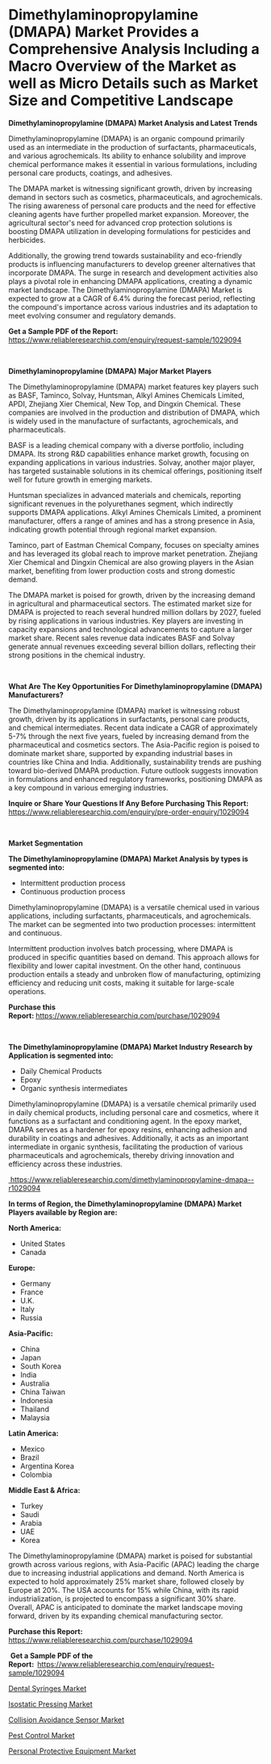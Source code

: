 <p><h1>Dimethylaminopropylamine (DMAPA) Market Provides a Comprehensive Analysis Including a Macro Overview of the Market as well as Micro Details such as Market Size and Competitive Landscape</h1></p><p><strong>Dimethylaminopropylamine (DMAPA) Market Analysis and Latest Trends</strong></p>
<p><p>Dimethylaminopropylamine (DMAPA) is an organic compound primarily used as an intermediate in the production of surfactants, pharmaceuticals, and various agrochemicals. Its ability to enhance solubility and improve chemical performance makes it essential in various formulations, including personal care products, coatings, and adhesives. </p><p>The DMAPA market is witnessing significant growth, driven by increasing demand in sectors such as cosmetics, pharmaceuticals, and agrochemicals. The rising awareness of personal care products and the need for effective cleaning agents have further propelled market expansion. Moreover, the agricultural sector's need for advanced crop protection solutions is boosting DMAPA utilization in developing formulations for pesticides and herbicides.</p><p>Additionally, the growing trend towards sustainability and eco-friendly products is influencing manufacturers to develop greener alternatives that incorporate DMAPA. The surge in research and development activities also plays a pivotal role in enhancing DMAPA applications, creating a dynamic market landscape. The Dimethylaminopropylamine (DMAPA) Market is expected to grow at a CAGR of 6.4% during the forecast period, reflecting the compound's importance across various industries and its adaptation to meet evolving consumer and regulatory demands.</p></p>
<p><strong>Get a Sample PDF of the Report:&nbsp;</strong> <a href="https://www.reliableresearchiq.com/enquiry/request-sample/1029094">https://www.reliableresearchiq.com/enquiry/request-sample/1029094</a></p>
<p>&nbsp;</p>
<p><strong>Dimethylaminopropylamine (DMAPA) Major Market Players</strong></p>
<p><p>The Dimethylaminopropylamine (DMAPA) market features key players such as BASF, Taminco, Solvay, Huntsman, Alkyl Amines Chemicals Limited, APDI, Zhejiang Xier Chemical, New Top, and Dingxin Chemical. These companies are involved in the production and distribution of DMAPA, which is widely used in the manufacture of surfactants, agrochemicals, and pharmaceuticals.</p><p>BASF is a leading chemical company with a diverse portfolio, including DMAPA. Its strong R&D capabilities enhance market growth, focusing on expanding applications in various industries. Solvay, another major player, has targeted sustainable solutions in its chemical offerings, positioning itself well for future growth in emerging markets.</p><p>Huntsman specializes in advanced materials and chemicals, reporting significant revenues in the polyurethanes segment, which indirectly supports DMAPA applications. Alkyl Amines Chemicals Limited, a prominent manufacturer, offers a range of amines and has a strong presence in Asia, indicating growth potential through regional market expansion.</p><p>Taminco, part of Eastman Chemical Company, focuses on specialty amines and has leveraged its global reach to improve market penetration. Zhejiang Xier Chemical and Dingxin Chemical are also growing players in the Asian market, benefiting from lower production costs and strong domestic demand.</p><p>The DMAPA market is poised for growth, driven by the increasing demand in agricultural and pharmaceutical sectors. The estimated market size for DMAPA is projected to reach several hundred million dollars by 2027, fueled by rising applications in various industries. Key players are investing in capacity expansions and technological advancements to capture a larger market share. Recent sales revenue data indicates BASF and Solvay generate annual revenues exceeding several billion dollars, reflecting their strong positions in the chemical industry.</p></p>
<p>&nbsp;</p>
<p><strong>What Are The Key Opportunities For Dimethylaminopropylamine (DMAPA) Manufacturers?</strong></p>
<p><p>The Dimethylaminopropylamine (DMAPA) market is witnessing robust growth, driven by its applications in surfactants, personal care products, and chemical intermediates. Recent data indicate a CAGR of approximately 5-7% through the next five years, fueled by increasing demand from the pharmaceutical and cosmetics sectors. The Asia-Pacific region is poised to dominate market share, supported by expanding industrial bases in countries like China and India. Additionally, sustainability trends are pushing toward bio-derived DMAPA production. Future outlook suggests innovation in formulations and enhanced regulatory frameworks, positioning DMAPA as a key compound in various emerging industries.</p></p>
<p><strong>Inquire or Share Your Questions If Any Before Purchasing This Report:</strong> <a href="https://www.reliableresearchiq.com/enquiry/pre-order-enquiry/1029094">https://www.reliableresearchiq.com/enquiry/pre-order-enquiry/1029094</a></p>
<p>&nbsp;</p>
<p><strong>Market Segmentation</strong></p>
<p><strong>The Dimethylaminopropylamine (DMAPA) Market Analysis by types is segmented into:</strong></p>
<p><ul><li>Intermittent production process</li><li>Continuous production process</li></ul></p>
<p><p>Dimethylaminopropylamine (DMAPA) is a versatile chemical used in various applications, including surfactants, pharmaceuticals, and agrochemicals. The market can be segmented into two production processes: intermittent and continuous. </p><p>Intermittent production involves batch processing, where DMAPA is produced in specific quantities based on demand. This approach allows for flexibility and lower capital investment. On the other hand, continuous production entails a steady and unbroken flow of manufacturing, optimizing efficiency and reducing unit costs, making it suitable for large-scale operations.</p></p>
<p><strong>Purchase this Report:&nbsp;</strong><a href="https://www.reliableresearchiq.com/purchase/1029094">https://www.reliableresearchiq.com/purchase/1029094</a></p>
<p>&nbsp;</p>
<p><strong>The Dimethylaminopropylamine (DMAPA) Market Industry Research by Application is segmented into:</strong></p>
<p><ul><li>Daily Chemical Products</li><li>Epoxy</li><li>Organic synthesis intermediates</li></ul></p>
<p><p>Dimethylaminopropylamine (DMAPA) is a versatile chemical primarily used in daily chemical products, including personal care and cosmetics, where it functions as a surfactant and conditioning agent. In the epoxy market, DMAPA serves as a hardener for epoxy resins, enhancing adhesion and durability in coatings and adhesives. Additionally, it acts as an important intermediate in organic synthesis, facilitating the production of various pharmaceuticals and agrochemicals, thereby driving innovation and efficiency across these industries.</p></p>
<p><a href="https://www.reliableresearchiq.com/dimethylaminopropylamine-dmapa--r1029094">&nbsp;https://www.reliableresearchiq.com/dimethylaminopropylamine-dmapa--r1029094</a></p>
<p><strong>In terms of Region, the Dimethylaminopropylamine (DMAPA) Market Players available by Region are:</strong></p>
<p>
    <p> <strong> North America: </strong>
        <ul>
            <li>United States</li>
            <li>Canada</li>
        </ul>
        </p> 
    <p> <strong> Europe: </strong>
        <ul>
            <li>Germany</li>
            <li>France</li>
            <li>U.K.</li>
            <li>Italy</li>
            <li>Russia</li>
        </ul>
        </p> 
    <p> <strong> Asia-Pacific: </strong>
        <ul>
            <li>China</li>
            <li>Japan</li>
            <li>South Korea</li>
            <li>India</li>
            <li>Australia</li>
            <li>China Taiwan</li>
            <li>Indonesia</li>
            <li>Thailand</li>
            <li>Malaysia</li>
        </ul>
        </p> 
    <p> <strong> Latin America: </strong>
        <ul>
            <li>Mexico</li>
            <li>Brazil</li>
            <li>Argentina Korea</li>
            <li>Colombia</li>
        </ul>
        </p> 
    <p> <strong> Middle East & Africa: </strong>
        <ul>
            <li>Turkey</li>
            <li>Saudi</li>
            <li>Arabia</li>
            <li>UAE</li>
            <li>Korea</li>
        </ul>
    </p>
    </p>
<p><p>The Dimethylaminopropylamine (DMAPA) market is poised for substantial growth across various regions, with Asia-Pacific (APAC) leading the charge due to increasing industrial applications and demand. North America is expected to hold approximately 25% market share, followed closely by Europe at 20%. The USA accounts for 15% while China, with its rapid industrialization, is projected to encompass a significant 30% share. Overall, APAC is anticipated to dominate the market landscape moving forward, driven by its expanding chemical manufacturing sector.</p></p>
<p><strong>Purchase this Report: </strong><a href="https://www.reliableresearchiq.com/purchase/1029094">https://www.reliableresearchiq.com/purchase/1029094</a></p>
<p>&nbsp;<strong>Get a Sample PDF of the Report:&nbsp;&nbsp;</strong><a href="https://www.reliableresearchiq.com/enquiry/request-sample/1029094">https://www.reliableresearchiq.com/enquiry/request-sample/1029094</a></p>
<p><strong></strong></p>
<p><p><a href="https://www.linkedin.com/pulse/booming-dental-syringes-market-sector-analysis-growth-projections-vl3hc?trackingId=%2BvXJ801xTA6rhRClKvnlEg%3D%3D">Dental Syringes Market</a></p><p><a href="https://www.linkedin.com/pulse/isostatic-pressing-market-overview-global-trends-future-0pmff?trackingId=SSN2AkCkTlaokpZxKJm7DA%3D%3D">Isostatic Pressing Market</a></p><p><a href="https://www.linkedin.com/pulse/global-collision-avoidance-sensor-market-size-expected-reach-sthrf?trackingId=OwEwn4fvQoqeXnIHu0tAQQ%3D%3D">Collision Avoidance Sensor Market</a></p><p><a href="https://www.linkedin.com/pulse/global-pest-control-industry-analysis-share-growth-trends-pt0le?trackingId=mZVGdK%2FbQMeUBg%2BfwSd6wQ%3D%3D">Pest Control Market</a></p><p><a href="https://www.linkedin.com/pulse/personal-protective-equipment-market-forecast-global-trends-ep1ze?trackingId=DkcCI8G%2FR7m92cF7zXtm3g%3D%3D">Personal Protective Equipment Market</a></p></p>